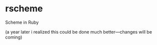 # rscheme
Scheme in Ruby

(a year later i realized this could be done much better—changes will be coming)
